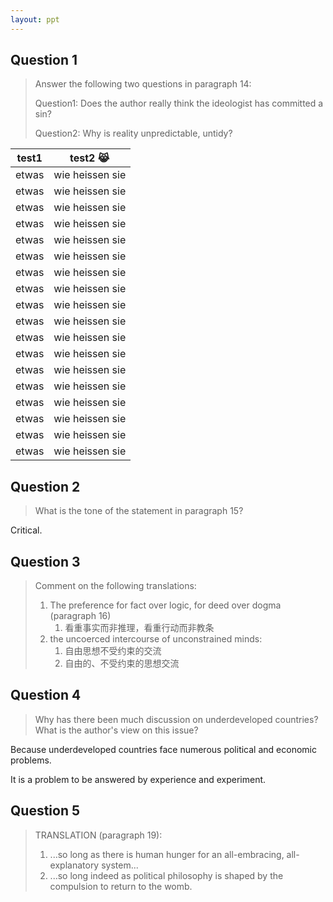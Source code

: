 ```yaml
---
layout: ppt
---
```


## Question 1 <badge text="Jin Zhenxian" />

> Answer the following two questions in paragraph 14:
>
> Question1: Does the author really think the ideologist has committed a sin?
>
> Question2: Why is reality unpredictable, untidy?

| test1 | test2 :joy_cat: |
| ----- | --------------- |
| etwas | wie heissen sie |
| etwas | wie heissen sie |
| etwas | wie heissen sie |
| etwas | wie heissen sie |
| etwas | wie heissen sie |
| etwas | wie heissen sie |
| etwas | wie heissen sie |
| etwas | wie heissen sie |
| etwas | wie heissen sie |
| etwas | wie heissen sie |
| etwas | wie heissen sie |
| etwas | wie heissen sie |
| etwas | wie heissen sie |
| etwas | wie heissen sie |
| etwas | wie heissen sie |
| etwas | wie heissen sie |
| etwas | wie heissen sie |
| etwas | wie heissen sie |

## Question 2 <badge text="Zhou Kang" />

> What is the tone of the statement in paragraph 15?

Critical.

## Question 3 <badge text="Lin Jiacheng" />

> Comment on the following translations:
>
> 1. The preference for fact over logic, for deed over dogma (paragraph 16)
>    1. 看重事实而非推理，看重行动而非教条
> 2. the uncoerced intercourse of unconstrained minds:
>    1. 自由思想不受约束的交流
>    2. 自由的、不受约束的思想交流

## Question 4 <badge text="Zhou Kang" />

> Why has there been much discussion on underdeveloped countries? What is the author's view on this issue?

Because underdeveloped countries face numerous political and economic problems.

It is a problem to be answered by experience and experiment.

## Question 5 <badge text="Lin Jiacheng & Jin Zhenxian" />

> TRANSLATION (paragraph 19):
>
> 1. ...so long as there is human hunger for an all-embracing, all-explanatory system...
> 2. ...so long indeed as political philosophy is shaped by the compulsion to return to the womb.

